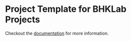 # Project Template for BHKLab Projects

Checkout the [documentation](https://bhklab.github.io/bhklab-project-template/) for more information.